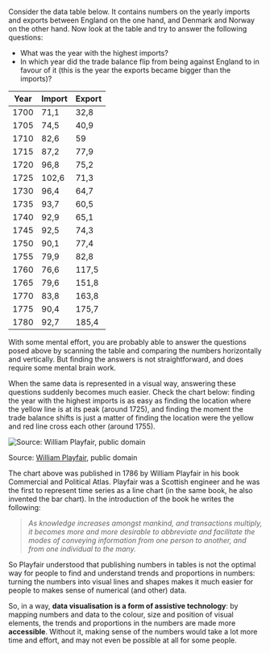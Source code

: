 Consider the data table below. It contains numbers on the yearly imports and exports between England on the one hand, and Denmark and Norway on the other hand. Now look at the table and try to answer the following questions:

- What was the year with the highest imports?
- In which year did the trade balance flip from being against England to in favour of it (this is the year the exports became bigger than the imports)?

| Year | Import | Export |
| --- | --- | --- |
| 1700 | 71,1 | 32,8 |
| 1705 | 74,5 | 40,9 |
| 1710 | 82,6 | 59 |
| 1715 | 87,2 | 77,9 |
| 1720 | 96,8 | 75,2 |
| 1725 | 102,6 | 71,3 |
| 1730 | 96,4 | 64,7 |
| 1735 | 93,7 | 60,5 |
| 1740 | 92,9 | 65,1 |
| 1745 | 92,5 | 74,3 |
| 1750 | 90,1 | 77,4 |
| 1755 | 79,9 | 82,8 |
| 1760 | 76,6 | 117,5 |
| 1765 | 79,6 | 151,8 |
| 1770 | 83,8 | 163,8 |
| 1775 | 90,4 | 175,7 |
| 1780 | 92,7 | 185,4 |

With some mental effort, you are probably able to answer the questions posed above by scanning the table and comparing the numbers horizontally and vertically. But finding the answers is not straightforward, and does require some mental brain work.

When the same data is represented in a visual way, answering these questions suddenly becomes much easier. Check the chart below: finding the year with the highest imports is as easy as finding the location where the yellow line is at its peak (around 1725), and finding the moment the trade balance shifts is just a matter of finding the location were the yellow and red line cross each other (around 1755).

![Source: [William Playfair](https://commons.wikimedia.org/wiki/File:Playfair_TimeSeries-2.png), public domain](Accessibility%20and%20data%20visualisation%207101c5b263ca49408232c0775b9223a3/Playfair_TimeSeries.png)

Source: [William Playfair](https://commons.wikimedia.org/wiki/File:Playfair_TimeSeries-2.png), public domain

The chart above was published in 1786 by William Playfair in his book Commercial and Political Atlas. Playfair was a Scottish engineer and he was the first to represent time series as a line chart (in the same book, he also invented the bar chart). In the introduction of the book he writes the following:

> *As knowledge increases amongst mankind, and transactions multiply, it becomes more and more desirable to abbreviate and facilitate the modes of conveying information from one person to another, and from one individual to the many.*
> 

So Playfair understood that publishing numbers in tables is not the optimal way for people to find and understand trends and proportions in numbers: turning the numbers into visual lines and shapes makes it much easier for people to makes sense of numerical (and other) data.

So, in a way, **data visualisation is a form of assistive technology**: by mapping numbers and data to the colour, size and position of visual elements, the trends and proportions in the numbers are made more **accessible**. Without it, making sense of the numbers would take a lot more time and effort, and may not even be possible at all for some people.